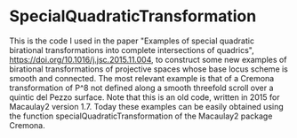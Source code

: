 # SpecialQuadraticTransformation
This is the code I used in the paper "Examples of special quadratic birational transformations into complete intersections of quadrics", https://doi.org/10.1016/j.jsc.2015.11.004, to construct some new examples of birational transformations of projective spaces whose base locus scheme is smooth and connected. The most relevant example is that of a Cremona transformation of P^8 not defined along a smooth threefold scroll over a quintic del Pezzo surface.  Note that this is an old code, written in 2015 for Macaulay2 version 1.7. Today these examples can be easily obtained using the function specialQuadraticTransformation of the Macaulay2 package Cremona.
